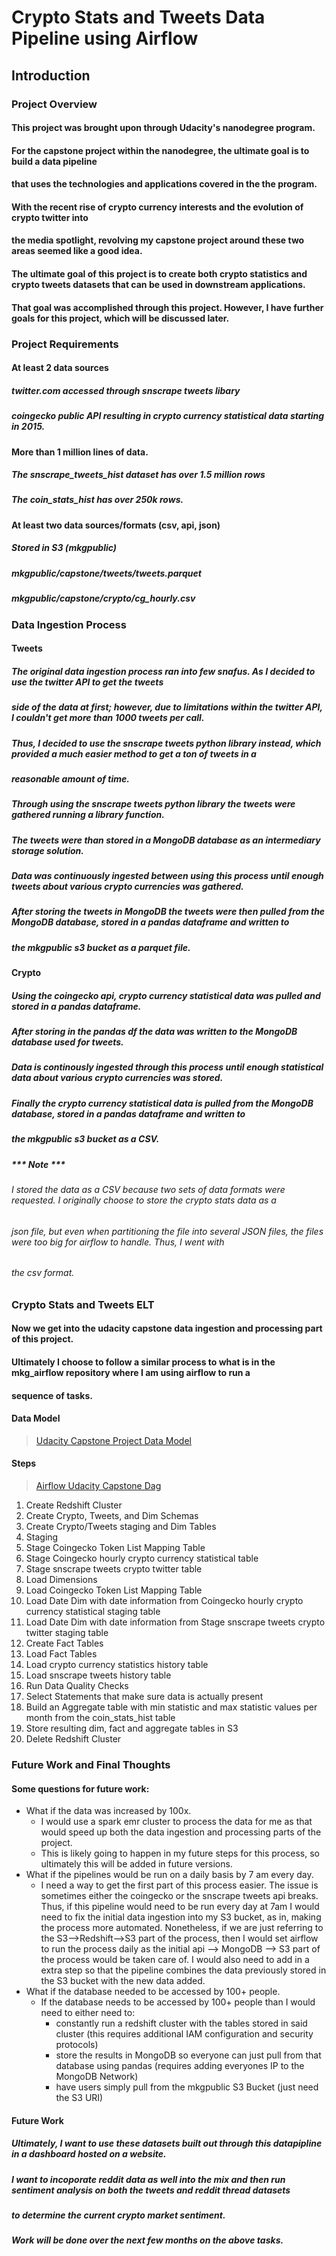 # Crypto Stats and Tweets Data Pipeline using Airflow

## Introduction

### Project Overview

#### This project was brought upon through Udacity's nanodegree program.  
#### For the capstone project within the nanodegree, the ultimate goal is to build a data pipeline
#### that uses the technologies and applications covered in the the program.
#### With the recent rise of crypto currency interests and the evolution of crypto twitter into
#### the media spotlight, revolving my capstone project around these two areas seemed like a good idea.

#### The ultimate goal of this project is to create both crypto statistics and crypto tweets datasets that can be used in downstream applications.  
#### That goal was accomplished through this project.  However, I have further goals for this project, which will be discussed later.

### Project Requirements
#### At least 2 data sources
##### twitter.com accessed through snscrape tweets libary
##### coingecko public API resulting in crypto currency statistical data starting in 2015.
#### More than 1 million lines of data.
##### The snscrape_tweets_hist dataset has over 1.5 million rows
##### The coin_stats_hist has over 250k rows.
#### At least two data sources/formats (csv, api, json)
##### Stored in S3 (mkgpublic)
##### mkgpublic/capstone/tweets/tweets.parquet
##### mkgpublic/capstone/crypto/cg_hourly.csv 


### Data Ingestion Process
#### Tweets
##### The original data ingestion process ran into few snafus. As I decided to use the twitter API to get the tweets
##### side of the data at first; however, due to limitations within the twitter API, I couldn't get more than 1000 tweets per call.
##### Thus, I decided to use the snscrape tweets python library instead, which provided a much easier method to get a ton of tweets in a
##### reasonable amount of time.
##### Through using the snscrape tweets python library the tweets were gathered running a library function.
##### The tweets were than stored in a MongoDB database as an intermediary storage solution.
##### Data was continuously ingested between using this process until enough tweets about various crypto currencies was gathered.
##### After storing the tweets in MongoDB the tweets were then pulled from the MongoDB database, stored in a pandas dataframe and written to
##### the mkgpublic s3 bucket as a parquet file.

#### Crypto
##### Using the coingecko api, crypto currency statistical data was pulled and stored in a pandas dataframe.  
##### After storing in the pandas df the data was written to the MongoDB database used for tweets.
##### Data is continously ingested through this process until enough statistical data about various crypto currencies was stored.
##### Finally the crypto currency statistical data is pulled from the MongoDB database, stored in a pandas dataframe and written to 
##### the mkgpublic s3 bucket as a CSV.
##### *** Note ***
###### I stored the data as a CSV because two sets of data formats were requested.  I originally choose to store the crypto stats data as a 
###### json file, but even when partitioning the file into several JSON files, the files were too big for airflow to handle.  Thus, I went with
###### the csv format.

### Crypto Stats and Tweets ELT

#### Now we get into the udacity capstone data ingestion and processing part of this project.

#### Ultimately I choose to follow a similar process to what is in the mkg_airflow repository where I am using airflow to run a 
#### sequence of tasks.

#### Data Model

<blockquote class="imgur-embed-pub" lang="en" data-id="a/M82fKpe"  ><a href="//imgur.com/a/M82fKpe">Udacity Capstone Project Data Model</a></blockquote><script async src="//s.imgur.com/min/embed.js" charset="utf-8"></script>

#### Steps

<blockquote class="imgur-embed-pub" lang="en" data-id="a/egP96PR"  ><a href="//imgur.com/a/egP96PR">Airflow Udacity Capstone Dag</a></blockquote><script async src="//s.imgur.com/min/embed.js" charset="utf-8"></script>

1. Create Redshift Cluster
2. Create Crypto, Tweets, and Dim Schemas
3. Create Crypto/Tweets staging and Dim Tables
4. Staging
  1. Stage Coingecko Token List Mapping Table
  2. Stage Coingecko hourly crypto currency statistical table
  3. Stage snscrape tweets crypto twitter table
5. Load Dimensions
  1. Load Coingecko Token List Mapping Table
  2. Load Date Dim with date information from Coingecko hourly crypto currency statistical staging table
  3. Load Date Dim with date information from Stage snscrape tweets crypto twitter staging table
6. Create Fact Tables
7. Load Fact Tables
  1. Load crypto currency statistics history table
  2. Load snscrape tweets history table
8. Run Data Quality Checks
  1. Select Statements that make sure data is actually present
  2. Build an Aggregate table with min statistic and max statistic values per month from the coin_stats_hist table
9. Store resulting dim, fact and aggregate tables in S3
10. Delete Redshift Cluster

### Future Work and Final Thoughts

#### Some questions for future work:
* What if the data was increased by 100x.
  * I would use a spark emr cluster to process the data for me as that would speed up both the data ingestion and processing parts of the project.
  * This is likely going to happen in my future steps for this process, so ultimately this will be added in future versions.
* What if the pipelines would be run on a daily basis by 7 am every day.
  * I need a way to get the first part of this process easier.  The issue is sometimes either the coingecko or the snscrape tweets api breaks.
  Thus, if this pipeline would need to be run every day at 7am I would need to fix the initial data ingestion into my S3 bucket, 
  as in, making the process more automated.  Nonetheless, if we are just referring to the S3-->Redshift-->S3 part of the process, then I would
  set airflow to run the process daily as the initial api --> MongoDB --> S3 part of the process would be taken care of.  I would also need to add
  in a extra step so that the pipeline combines the data previously stored in the S3 bucket with the new data added.
* What if the database needed to be accessed by 100+ people.
  * If the database needs to be accessed by 100+ people than I would need to either need to:
    * constantly run a redshift cluster with the tables stored in said cluster (this requires additional IAM configuration and security protocols)
    * store the results in MongoDB so everyone can just pull from that database using pandas (requires adding everyones IP to the MongoDB Network)
    * have users simply pull from the mkgpublic S3 Bucket (just need the S3 URI)

#### Future Work
##### Ultimately, I want to use these datasets built out through this datapipline in a dashboard hosted on a website.
##### I want to incoporate reddit data as well into the mix and then run sentiment analysis on both the tweets and reddit thread datasets
##### to determine the current crypto market sentiment.
##### Work will be done over the next few months on the above tasks.
    





